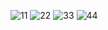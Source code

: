 ![11](https://github.com/geekflyfly/Difference-Formula/assets/58647939/7576c0ef-e4d3-4680-964b-755e0ae21e20)
![22](https://github.com/geekflyfly/Difference-Formula/assets/58647939/a16b4fcb-1d01-4f75-b98f-7642ad1362a3)
![33](https://github.com/geekflyfly/Difference-Formula/assets/58647939/fe6655f9-00e4-4358-ad9f-8811dfab4f2a)
![44](https://github.com/geekflyfly/Difference-Formula/assets/58647939/3c916f33-baa0-425b-abee-31a5387017c7)

